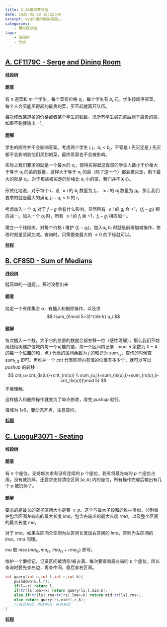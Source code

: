 ```yaml
---
title: 2.28模拟赛总结
date: 2025-02-28 18:22:00
excerpt: wyq布置的模拟赛题。。
categories: 
    - 模拟赛总结
tags: 
    - 线段树
    - 分块
---
```


## [A. CF1179C - Serge and Dining Room](https://codeforces.com/problemset/problem/1179/C)
**线段树**
#### 题意
有 $n$ 道菜和 $m$ 个学生，每个菜有价格 $a_i$，每个学生有 $b_i$ 元。学生按顺序买菜，每个人会买能买得起的最贵的菜，买不起就离开队伍。

每次修改某道菜的价格或者某个学生的钱数，求所有学生买完菜后剩下最贵的菜，如果不剩就输出 $-1$。
#### 题解
学生的顺序并不会影响答案。考虑两个学生 $i,j$，$b_i<b_j$，不管是 $i$ 先买还是 $j$ 先买都不会影响到他们买到的菜，最终答案也不会被影响。

实际上我们要求的就是一个最大的 $a_i$，使得买得起这盘菜的学生人数小于价格大于等于 $a_i$ 的菜的数量，这样大于等于 $a_i$ 的菜（除了这一个）都会被买走，剩下最大的就是 $a_i$。对于那些被买走的价格比 $a_i$ 小的菜，我们并不关心。

形式化地说，对于每个 $i$，设 $\ge i$ 的 $b_j$ 数量为 $f_i$， $\ge i$ 的 $a_j$ 数量为 $g_i$，那么我们要求的就是最大的满足 $f_i-g_i<0$ 的 $i$。

考虑加入一个 $a_i$ 对于 $f-g$ 会有什么影响。显然所有 $\le i$ 的 $g_i$ 会 $+1$，$(f_i-g_i)$ 相应减一。加入一个 $b_i$ 时，所有 $\le i$ 的 $f_i$ 会 $+1$，$f_i-g_i$ 相应加一。

建立一个线段树，对每个价格 $i$ 维护 $(f_i-g_i)$。加入$a_i,b_i$ 时就是前缀加减操作，修改时就是区间加减。查询时，只需要查最大的 $\le 0$ 的下标就可以。

**[标程](https://yumomeow.github.io/2025/02/24/std/#CF1179C)**

## [B. CF85D - Sum of Medians](https://codeforces.com/problemset/problem/85/D)
**线段树**

挺简单的一道题。。赛时没想出来
#### 题意
给定一个有序集合 $a$，有插入和删除操作，以及求
$$
\sum_{i\mod 5=3}^{i\le k} a_i
$$
#### 题解
每次插入一个数，大于它的位置的数就会都左移一位（感性理解），那么我们不妨用线段树维护值域内每一个可能的值，每一个区间内记录 $\mod 5$ 余数为 $0-4$ 的每一个位置的和，点 $i$ 代表的区间余数为 $j$ 的和记为 $sum_{i,j}$，查询的时候查 $sum_{1,3}$ 即可。再维护一个 $cnt$ 代表区间内有值的位置有多少个，就可以写出 $pushup$ 的转移：
$$
cnt_u=cnt_{ls(u)}+cnt_{rs(u)} \\
sum_{u,i}=sum_{ls(u),i}+sum_{rs(u),(i-cnt_{ls(u)})\mod 5}
$$
不难理解。

这样插入和删除操作就变为了单点修改，改完 $pushup$ 就行。

值域为 $1e9$，要动态开点，注意空间。

**[标程](https://yumomeow.github.io/2025/02/24/std/#CF85D)**

## [C. LuoguP3071 - Seating](https://www.luogu.com.cn/problem/P3071)
**线段树**
#### 题意
有 $n$ 个座位，支持每次求有没有连续的 $p$ 个座位，若有将最左端的 $p$ 个座位占用，没有就扔掉。还要求支持清空区间 $[a,b]$ 内的座位，所有操作完成后输出有几个 $p$ 被扔掉了。
#### 题解
要求的是最长的空子区间大小是否 $\ge p$。这个与最大子段和的维护类似，分别维护包含区间左端点的最大长度 $lma$，包含右端点的最大长度 $rma$，以及整个区间的最大长度 $ma$。

对于 $lma$，如果左区间全空则为左区间长度加右区间的 $lma$，否则为左区间的 $lma$。$rma$ 同理。

$ma$ 取 $\max(ma_{ls},ma_{rs},lma_{rs}+rma_{ls})$ 即可。

维护一个懒标记，记录区间被清空/被占满。每次要查询最左端的 $p$ 个座位，所以查询时要先查左边，再查中间，最后查右区间。
```cpp
int query(int u,int l,int r,int k){
	pushdown(u,l,r);
	if(l==r) return l;
	if(tr[ls].ma>=k) return query(ls,l,mid,k);
	else if(tr[ls].rma+tr[rs].lma>=k) return mid-tr[ls].rma+1;
	else return query(rs,mid+1,r,k);
	//先选左边，再选中间，再选右边
}
```
**[标程](https://yumomeow.github.io/2025/02/24/std/#LuoguP3071)**


